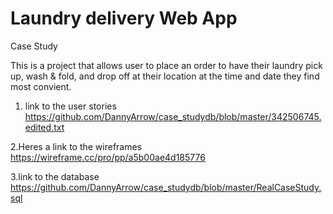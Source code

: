 # Laundry delivery Web App
Case Study

This is a project that allows user to place an order to have their laundry pick up, wash & fold, and drop off at their location at the time and date they find most convient. 

1. link to the user stories
https://github.com/DannyArrow/case_studydb/blob/master/342506745.edited.txt

2.Heres a link to the wireframes 
https://wireframe.cc/pro/pp/a5b00ae4d185776

3.link to the database
https://github.com/DannyArrow/case_studydb/blob/master/RealCaseStudy.sql





